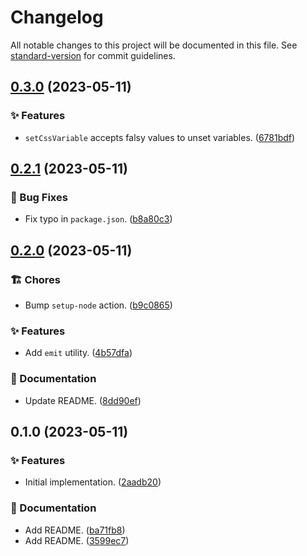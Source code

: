 # Changelog

All notable changes to this project will be documented in this file. See [standard-version](https://github.com/conventional-changelog/standard-version) for commit guidelines.

## [0.3.0](https://github.com/darkobits/react-kit/compare/v0.2.1...v0.3.0) (2023-05-11)


### ✨ Features

* `setCssVariable` accepts falsy values to unset variables. ([6781bdf](https://github.com/darkobits/react-kit/commit/6781bdfbcbc37afa0ead1ee1501bea528ebfd9cd))

## [0.2.1](https://github.com/darkobits/react-kit/compare/v0.2.0...v0.2.1) (2023-05-11)


### 🐞 Bug Fixes

* Fix typo in `package.json`. ([b8a80c3](https://github.com/darkobits/react-kit/commit/b8a80c3b623322436611e73e9ee8a5c0cb69f387))

## [0.2.0](https://github.com/darkobits/react-kit/compare/v0.1.0...v0.2.0) (2023-05-11)


### 🏗 Chores

* Bump `setup-node` action. ([b9c0865](https://github.com/darkobits/react-kit/commit/b9c0865117812887cf749eb80ce95033be1f63bd))


### ✨ Features

* Add `emit` utility. ([4b57dfa](https://github.com/darkobits/react-kit/commit/4b57dfabcbedbd730f13f590d10fba4c4a7ae639))


### 📖 Documentation

* Update README. ([8dd90ef](https://github.com/darkobits/react-kit/commit/8dd90ef1def52b15f0cc55e5c7513719b8414622))

## 0.1.0 (2023-05-11)


### ✨ Features

* Initial implementation. ([2aadb20](https://github.com/darkobits/react-kit/commit/2aadb2087999cd0f438efe3d0aa8bdc269083e76))


### 📖 Documentation

* Add README. ([ba71fb8](https://github.com/darkobits/react-kit/commit/ba71fb8ab6e4fb07a0af96d4a31f8c4385e12c76))
* Add README. ([3599ec7](https://github.com/darkobits/react-kit/commit/3599ec7aa5703011a503824425c6171b283f6365))
